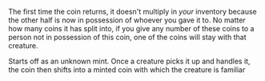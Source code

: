 The first time the coin returns, it doesn't multiply in _your_ inventory because the other half is now in possession of whoever you gave it to. No matter how many coins it has split into, if you give any number of these coins to a person not in possession of this coin, one of the coins will stay with that creature.
 
Starts off as an unknown mint. Once a creature picks it up and handles it, the coin then shifts into a minted coin with which the creature is familiar